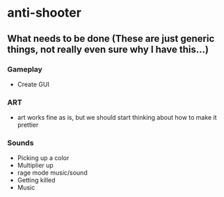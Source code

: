 anti-shooter
============

## What needs to be done (These are just generic things, not really even sure why I have this...)

### Gameplay
* Create GUI

### ART
* art works fine as is, but we should start thinking about how to make it prettier

### Sounds
* Picking up a color
* Multiplier up
* rage mode music/sound
* Getting killed
* Music

